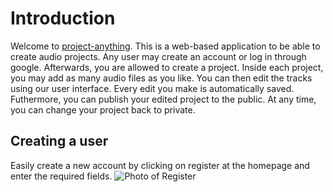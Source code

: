 # Introduction

Welcome to [project-anything](https://project-anything.herokuapp.com/). This is a web-based application to be able to create audio projects.
Any user may create an account or log in through google. Afterwards, you are allowed to create a project.
Inside each project, you may add as many audio files as you like. You can then edit the tracks using our user interface.
Every edit you make is automatically saved. Futhermore, you can publish your edited project to the public. At any time, you
can change your project back to private.

## <span>Creating a user</span>

Easily create a new account by clicking on register at the homepage and enter the required fields.
![Photo of Register](https://project-anything.herokuapp.com/media/doc/Signup.JPG "API Image 1")
